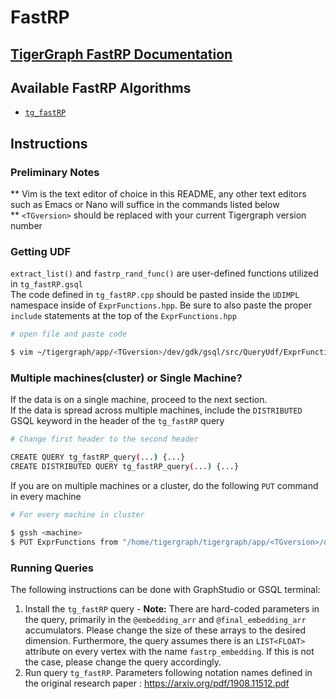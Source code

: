 # FastRP

## [TigerGraph FastRP Documentation](https://docs.tigergraph.com/graph-ml/current/node-embeddings/fast-random-projection)

## Available FastRP Algorithms 

* [`tg_fastRP`](https://github.com/tigergraph/gsql-graph-algorithms/blob/master/algorithms/GraphML/FastRP/tg_fastRP.gsql)


## Instructions

### Preliminary Notes
**  Vim is the text editor of choice in this README, any other text editors such as Emacs or Nano will suffice in the commands listed below 
\
**  `<TGversion>` should be replaced with your current Tigergraph version number


### Getting UDF
`extract_list()` and `fastrp_rand_func()` are user-defined functions utilized in `tg_fastRP.gsql` \
The code defined in `tg_fastRP.cpp` should be pasted inside the `UDIMPL` namespace inside of `ExprFunctions.hpp`. Be sure to also paste the proper `include` statements at the top of the `ExprFunctions.hpp`
```bash
# open file and paste code

$ vim ~/tigergraph/app/<TGversion>/dev/gdk/gsql/src/QueryUdf/ExprFunctions.hpp
```

### Multiple machines(cluster) or Single Machine?
If the data is on a single machine, proceed to the next section.
\
If the data is spread across multiple machines, include the `DISTRIBUTED` GSQL keyword in the header of the `tg_fastRP` query 
```bash
# Change first header to the second header

CREATE QUERY tg_fastRP_query(...) {...}         
CREATE DISTRIBUTED QUERY tg_fastRP_query(...) {...}
```

If you are on multiple machines or a cluster, do the following `PUT` command in every machine
```bash
# For every machine in cluster  

$ gssh <machine>
$ PUT ExprFunctions from "/home/tigergraph/tigergraph/app/<TGversion>/dev/gdk/gsql/src/QueryUdf/ExprFunctions.hpp"
```

### Running Queries
The following instructions can be done with GraphStudio or GSQL terminal:
1. Install the `tg_fastRP` query - **Note:** There are hard-coded parameters in the query, primarily in the ```@embedding_arr``` and ```@final_embedding_arr``` accumulators. Please change the size of these arrays to the desired dimension. Furthermore, the query assumes there is an ```LIST<FLOAT>``` attribute on every vertex with the name `fastrp_embedding`. If this is not the case, please change the query accordingly.
2. Run query `tg_fastRP`. Parameters following notation names defined in the original research paper : https://arxiv.org/pdf/1908.11512.pdf
